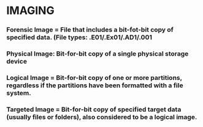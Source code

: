 # IMAGING

### Forensic Image = File that includes a bit-fot-bit copy of specified data. (File types: .E01/.Ex01/.AD1/.001

### Physical Image: Bit-for-bit copy of a single physical storage device

### Logical Image = Bit-for-bit copy of one or more partitions, regardless if the partitions have been formatted with a file system.

### Targeted Image = Bit-for-bit copy of specified target data (usually files or folders), also considered to be a logical image.
